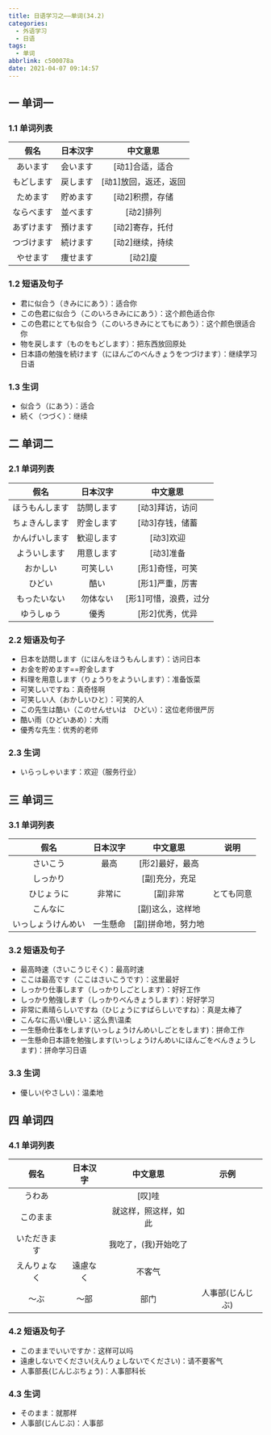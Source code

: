 ```yaml
---
title: 日语学习之——单词(34.2)
categories:
  - 外语学习
  - 日语
tags:
  - 单词
abbrlink: c500078a
date: 2021-04-07 09:14:57
---
```

## 一 单词一

### 1.1 单词列表

|    假名    | 日本汉字 |       中文意思        |
| :--------: | :------: | :-------------------: |
|  あいます  | 会います |    [动1]合适，适合    |
| もどします | 戻します | [动1]放回，返还，返回 |
|  ためます  | 貯めます |    [动2]积攒，存储    |
| ならべます | 並べます |       [动2]排列       |
| あずけます | 預けます |    [动2]寄存，托付    |
| つづけます | 続けます |    [动2]继续，持续    |
|  やせます  | 痩せます |        [动2]廋        |

<!--more-->

### 1.2 短语及句子

* 君に似合う（きみににあう）：适合你
* この色君に似合う（このいろきみににあう）：这个颜色适合你
* この色君にとても似合う（このいろきみにとてもにあう）：这个颜色很适合你
* 物を戻します（ものをもどします）：把东西放回原处
* 日本語の勉強を続けます（にほんごのべんきょうをつづけます）：继续学习日语

### 1.3 生词

* 似合う（にあう）：适合
* 続く（つづく）：继续

## 二 单词二

### 2.1 单词列表

|      假名      |  日本汉字  |       中文意思        |
| :------------: | :--------: | :-------------------: |
| ほうもんします | 訪問します |    [动3]拜访，访问    |
| ちょきんします | 貯金します |    [动3]存钱，储蓄    |
| かんげいします | 歓迎します |       [动3]欢迎       |
|  よういします  | 用意します |       [动3]准备       |
|    おかしい    |  可笑しい  |    [形1]奇怪，可笑    |
|     ひどい     |    酷い    |    [形1]严重，厉害    |
|  もったいない  |  勿体ない  | [形1]可惜，浪费，过分 |
|   ゆうしゅう   |    優秀    |    [形2]优秀，优异    |

### 2.2 短语及句子

* 日本を訪問します（にほんをほうもんします）：访问日本
* お金を貯めます==貯金します
* 料理を用意します（りょうりをよういします）：准备饭菜
* 可笑しいですね：真奇怪啊
* 可笑しい人（おかしいひと）：可笑的人
* この先生は酷い（このせんせいは　ひどい）：这位老师很严厉
* 酷い雨（ひどいあめ）：大雨
* 優秀な先生：优秀的老师

### 2.3 生词

* いらっしゃいます：欢迎（服务行业）

## 三 单词三

### 3.1 单词列表

|        假名        | 日本汉字 |      中文意思      |    说明    |
| :----------------: | :------: | :----------------: | :--------: |
|      さいこう      |   最高   |  [形2]最好，最高   |            |
|      しっかり      |          |   [副]充分，充足   |            |
|     ひじょうに     |  非常に  |      [副]非常      | とても同意 |
|      こんなに      |          |  [副]这么，这样地  |            |
| いっしょうけんめい | 一生懸命 | [副]拼命地，努力地 |            |

### 3.2 短语及句子

* 最高時速（さいこうじそく）：最高时速
* ここは最高です（ここはさいこうです）：这里最好
* しっかり仕事します（しっかりしごとします）：好好工作
* しっかり勉強します（しっかりべんきょうします）：好好学习
* 非常に素晴らしいですね（ひじょうにすばらしいですね）：真是太棒了
* こんなに高い\優しい：这么贵\温柔
* 一生懸命仕事をします(いっしょうけんめいしごとをします)：拼命工作
* 一生懸命日本語を勉強します(いっしょうけんめいにほんごをべんきょうします)：拼命学习日语

### 3.3 生词

* 優しい(やさしい)：温柔地

## 四 单词四

### 4.1 单词列表

|     假名     | 日本汉字 |       中文意思       |       示例       |
| :----------: | :------: | :------------------: | :--------------: |
|    うわあ    |          |        [叹]哇        |                  |
|   このまま   |          | 就这样，照这样，如此 |                  |
| いただきます |          | 我吃了，(我)开始吃了 |                  |
| えんりょなく | 遠慮なく |        不客气        |                  |
|     ～ぶ     |   ～部   |         部门         | 人事部(じんじぶ) |

### 4.2 短语及句子

* このままでいいですか：这样可以吗
* 遠慮しないでください(えんりょしないでください)：请不要客气
* 人事部長(じんじぶちょう)：人事部科长

### 4.3 生词

* そのまま：就那样
* 人事部(じんじぶ)：人事部